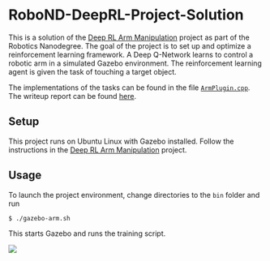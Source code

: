 
# RoboND-DeepRL-Project-Solution

This is a solution of the [Deep RL Arm Manipulation](https://github.com/udacity/RoboND-DeepRL-Project) project as part of the Robotics Nanodegree. The goal of the project is to set up and optimize a reinforcement learning framework. A Deep Q-Network learns to control a robotic arm in a simulated Gazebo environment. The reinforcement learning agent is given the task of touching a target object.

The implementations of the tasks can be found in the file [`ArmPlugin.cpp`](gazebo/ArmPlugin.cpp). The writeup report can be found [here](writeup/writeup_deep_rl.pdf).

## Setup
This project runs on Ubuntu Linux with Gazebo installed. Follow the instructions in the [Deep RL Arm Manipulation](https://github.com/udacity/RoboND-DeepRL-Project) project.

## Usage
To launch the project environment, change directories to the `bin` folder and run

``` bash
$ ./gazebo-arm.sh
```
This starts Gazebo and runs the training script.

<img src="https://github.com/dusty-nv/jetson-reinforcement/raw/master/docs/images/gazebo_arm.jpg">
